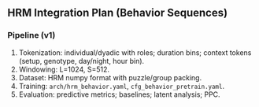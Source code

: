 ## HRM Integration Plan (Behavior Sequences)

### Pipeline (v1)
1) Tokenization: individual/dyadic with roles; duration bins; context tokens (setup, genotype, day/night, hour bin).
2) Windowing: L=1024, S=512.
3) Dataset: HRM numpy format with puzzle/group packing.
4) Training: `arch/hrm_behavior.yaml`, `cfg_behavior_pretrain.yaml`.
5) Evaluation: predictive metrics; baselines; latent analysis; PPC.

